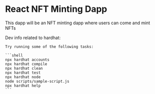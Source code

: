 # React NFT Minting Dapp

This dapp will be an NFT minting dapp where users can come and mint NFTs

Dev info related to hardhat:

    Try running some of the following tasks:

    ```shell
    npx hardhat accounts
    npx hardhat compile
    npx hardhat clean
    npx hardhat test
    npx hardhat node
    node scripts/sample-script.js
    npx hardhat help
    ```
